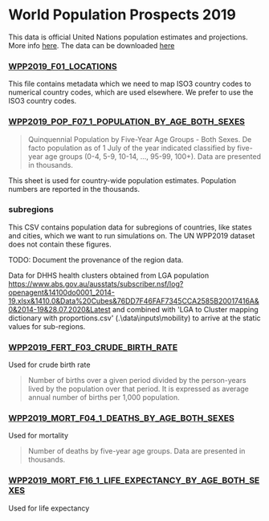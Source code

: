 # World Population Prospects 2019

This data is official United Nations population estimates and projections. More info [here](https://population.un.org/wpp/). The data can be downloaded [here](https://population.un.org/wpp/Download/Standard/Population/)

### [WPP2019_F01_LOCATIONS](https://population.un.org/wpp/Download/Files/4_Metadata/WPP2019_F01_LOCATIONS.XLSX)

This file contains metadata which we need to map ISO3 country codes to numerical country codes, which are used elsewhere. We prefer to use the ISO3 country codes.

### [WPP2019_POP_F07_1_POPULATION_BY_AGE_BOTH_SEXES](<https://population.un.org/wpp/Download/Files/1_Indicators%20(Standard)/EXCEL_FILES/1_Population/WPP2019_POP_F07_1_POPULATION_BY_AGE_BOTH_SEXES.xlsx>)

> Quinquennial Population by Five-Year Age Groups - Both Sexes. De facto population as of 1 July of the year indicated classified by five-year age groups (0-4, 5-9, 10-14, ..., 95-99, 100+). Data are presented in thousands.

This sheet is used for country-wide population estimates. Population numbers are reported in the thousands.

### subregions

This CSV contains population data for subregions of countries, like states and cities, which we want to run simulations on.
The UN WPP2019 dataset does not contain these figures.

TODO: Document the provenance of the region data.

Data for DHHS health clusters obtained from
LGA population https://www.abs.gov.au/ausstats/subscriber.nsf/log?openagent&14100do0001_2014-19.xlsx&1410.0&Data%20Cubes&76DD7F46FAF7345CCA2585B20017416A&0&2014-19&28.07.2020&Latest
and combined with 'LGA to Cluster mapping dictionary with proportions.csv' (.\data\inputs\mobility) to arrive at the static values for sub-regions.


### [WPP2019_FERT_F03_CRUDE_BIRTH_RATE](<https://population.un.org/wpp/Download/Files/1_Indicators%20(Standard)/EXCEL_FILES/2_Fertility/WPP2019_FERT_F03_CRUDE_BIRTH_RATE.xlsx>)

Used for crude birth rate

> Number of births over a given period divided by the person-years lived by the population over that period. It is expressed as average annual number of births per 1,000 population.

### [WPP2019_MORT_F04_1_DEATHS_BY_AGE_BOTH_SEXES](<https://population.un.org/wpp/Download/Files/1_Indicators%20(Standard)/EXCEL_FILES/3_Mortality/WPP2019_MORT_F04_1_DEATHS_BY_AGE_BOTH_SEXES.xlsx>)

Used for mortality

> Number of deaths by five-year age groups. Data are presented in thousands.

### [WPP2019_MORT_F16_1_LIFE_EXPECTANCY_BY_AGE_BOTH_SEXES](<https://population.un.org/wpp/Download/Files/1_Indicators%20(Standard)/EXCEL_FILES/3_Mortality/WPP2019_MORT_F16_1_LIFE_EXPECTANCY_BY_AGE_BOTH_SEXES.xlsx>)

Used for life expectancy

